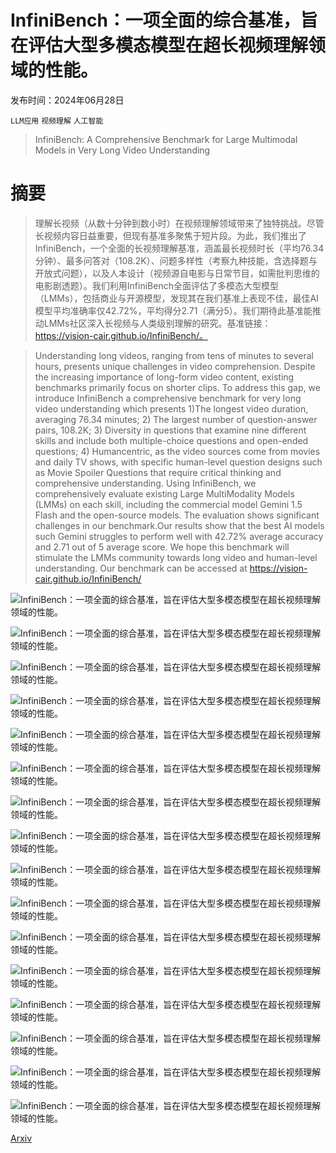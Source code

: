 # InfiniBench：一项全面的综合基准，旨在评估大型多模态模型在超长视频理解领域的性能。

发布时间：2024年06月28日

`LLM应用` `视频理解` `人工智能`

> InfiniBench: A Comprehensive Benchmark for Large Multimodal Models in Very Long Video Understanding

# 摘要

> 理解长视频（从数十分钟到数小时）在视频理解领域带来了独特挑战。尽管长视频内容日益重要，但现有基准多聚焦于短片段。为此，我们推出了InfiniBench，一个全面的长视频理解基准，涵盖最长视频时长（平均76.34分钟）、最多问答对（108.2K）、问题多样性（考察九种技能，含选择题与开放式问题），以及人本设计（视频源自电影与日常节目，如需批判思维的电影剧透题）。我们利用InfiniBench全面评估了多模态大型模型（LMMs），包括商业与开源模型，发现其在我们基准上表现不佳，最佳AI模型平均准确率仅42.72%，平均得分2.71（满分5）。我们期待此基准能推动LMMs社区深入长视频与人类级别理解的研究。基准链接：https://vision-cair.github.io/InfiniBench/。

> Understanding long videos, ranging from tens of minutes to several hours, presents unique challenges in video comprehension. Despite the increasing importance of long-form video content, existing benchmarks primarily focus on shorter clips. To address this gap, we introduce InfiniBench a comprehensive benchmark for very long video understanding which presents 1)The longest video duration, averaging 76.34 minutes; 2) The largest number of question-answer pairs, 108.2K; 3) Diversity in questions that examine nine different skills and include both multiple-choice questions and open-ended questions; 4) Humancentric, as the video sources come from movies and daily TV shows, with specific human-level question designs such as Movie Spoiler Questions that require critical thinking and comprehensive understanding. Using InfiniBench, we comprehensively evaluate existing Large MultiModality Models (LMMs) on each skill, including the commercial model Gemini 1.5 Flash and the open-source models. The evaluation shows significant challenges in our benchmark.Our results show that the best AI models such Gemini struggles to perform well with 42.72% average accuracy and 2.71 out of 5 average score. We hope this benchmark will stimulate the LMMs community towards long video and human-level understanding. Our benchmark can be accessed at https://vision-cair.github.io/InfiniBench/

![InfiniBench：一项全面的综合基准，旨在评估大型多模态模型在超长视频理解领域的性能。](../../../paper_images/2406.19875/x2.png)

![InfiniBench：一项全面的综合基准，旨在评估大型多模态模型在超长视频理解领域的性能。](../../../paper_images/2406.19875/x3.png)

![InfiniBench：一项全面的综合基准，旨在评估大型多模态模型在超长视频理解领域的性能。](../../../paper_images/2406.19875/x4.png)

![InfiniBench：一项全面的综合基准，旨在评估大型多模态模型在超长视频理解领域的性能。](../../../paper_images/2406.19875/x5.png)

![InfiniBench：一项全面的综合基准，旨在评估大型多模态模型在超长视频理解领域的性能。](../../../paper_images/2406.19875/x6.png)

![InfiniBench：一项全面的综合基准，旨在评估大型多模态模型在超长视频理解领域的性能。](../../../paper_images/2406.19875/x7.png)

![InfiniBench：一项全面的综合基准，旨在评估大型多模态模型在超长视频理解领域的性能。](../../../paper_images/2406.19875/x8.png)

![InfiniBench：一项全面的综合基准，旨在评估大型多模态模型在超长视频理解领域的性能。](../../../paper_images/2406.19875/x9.png)

![InfiniBench：一项全面的综合基准，旨在评估大型多模态模型在超长视频理解领域的性能。](../../../paper_images/2406.19875/x10.png)

![InfiniBench：一项全面的综合基准，旨在评估大型多模态模型在超长视频理解领域的性能。](../../../paper_images/2406.19875/x11.png)

![InfiniBench：一项全面的综合基准，旨在评估大型多模态模型在超长视频理解领域的性能。](../../../paper_images/2406.19875/x12.png)

![InfiniBench：一项全面的综合基准，旨在评估大型多模态模型在超长视频理解领域的性能。](../../../paper_images/2406.19875/x13.png)

![InfiniBench：一项全面的综合基准，旨在评估大型多模态模型在超长视频理解领域的性能。](../../../paper_images/2406.19875/x14.png)

![InfiniBench：一项全面的综合基准，旨在评估大型多模态模型在超长视频理解领域的性能。](../../../paper_images/2406.19875/x15.png)

![InfiniBench：一项全面的综合基准，旨在评估大型多模态模型在超长视频理解领域的性能。](../../../paper_images/2406.19875/x16.png)

![InfiniBench：一项全面的综合基准，旨在评估大型多模态模型在超长视频理解领域的性能。](../../../paper_images/2406.19875/x17.png)

[Arxiv](https://arxiv.org/abs/2406.19875)